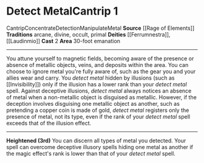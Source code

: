 ﻿---
actions: '[two-actions]'
area: 30-foot emanation
bloodline: null
component: null
cost: null
deity:
- '[[DATABASE/deity/Ferrumnestra|Ferrumnestra]]'
- '[[DATABASE/deity/Laudinmio|Laudinmio]]'
domain: null
duration: null
element: Metal
heighten: 3rd
heighten_level: 1, 3
id: '1368'
lesson: null
level: '1'
mystery: null
name: Detect Metal
patron_theme: null
range: null
rarity: Common
requirement: null
saving_throw: null
school: null
source: '[[DATABASE/source/Rage of Elements|Rage of Elements]]'
target: null
tradition:
- Arcane
- Divine
- Occult
- Primal
trait:
- '[[DATABASE/trait/Cantrip|Cantrip]]'
- '[[DATABASE/trait/Concentrate|Concentrate]]'
- '[[DATABASE/trait/Detection|Detection]]'
- '[[DATABASE/trait/Manipulate|Manipulate]]'
- '[[DATABASE/trait/Metal|Metal]]'
trigger: null
type: Cantrip

---
# Detect Metal<span class="item-type">Cantrip 1</span>

<span class="item-trait">Cantrip</span><span class="item-trait">Concentrate</span><span class="item-trait">Detection</span><span class="item-trait">Manipulate</span><span class="item-trait">Metal</span>
**Source** [[Rage of Elements]]
**Traditions** arcane, divine, occult, primal
**Deities** [[Ferrumnestra]], [[Laudinmio]]
**Cast** <span class="action-icon">2</span> 
**Area** 30-foot emanation

---
You attune yourself to magnetic fields, becoming aware of the presence or absence of metallic objects, veins, and deposits within the area. You can choose to ignore metal you're fully aware of, such as the gear you and your allies wear and carry.
 You _detect metal_ hidden by illusions (such as [[Invisibility]]) only if the illusion has a lower rank than your _detect metal_ spell. Against deceptive illusions, _detect metal_ always notices an absence of metal when a non-metallic object is disguised as metallic. However, if the deception involves disguising one metallic object as another, such as pretending a copper coin is made of gold, _detect metal_ registers only the presence of metal, not its type, even if the rank of your _detect metal_ spell exceeds that of the illusion effect.

---
**Heightened (3rd)** You can discern all types of metal you detected. Your spell can overcome deceptive illusory spells hiding one metal as another if the magic effect's rank is lower than that of your _detect metal_ spell.